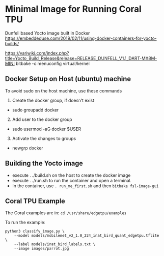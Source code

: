 # Minimal Image for Running Coral TPU
Dunfell based Yocto image built in Docker
https://embeddeduse.com/2019/02/11/using-docker-containers-for-yocto-builds/

https://variwiki.com/index.php?title=Yocto_Build_Release&release=RELEASE_DUNFELL_V1.1_DART-MX8M-MINI
bitbake -c menuconfig virtual/kernel

## Docker Setup on Host (ubuntu) machine
To avoid sudo on the host machine, use these commands
1. Create the docker group, if doesn't exist
* sudo groupadd docker
2. Add user to the docker group
* sudo usermod -aG docker $USER
3. Activate the changes to groups
* newgrp docker 

## Building the Yocto image
* execute . ./build.sh on the host to create the docker image
* execute . ./run.sh to run the container and open a terminal. 
* In the container, use `. run_me_first.sh` and then `bitbake fsl-image-gui`


## Coral TPU Example
The Coral examples are in:
`cd /usr/share/edgetpu/examples`

To run the example:
```
python3 classify_image.py \
    --model models/mobilenet_v2_1.0_224_inat_bird_quant_edgetpu.tflite \
    --label models/inat_bird_labels.txt \
    --image images/parrot.jpg
```


